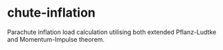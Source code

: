 # chute-inflation

Parachute inflation load calculation utilising both extended Pflanz-Ludtke and Momentum-Impulse theorem.
